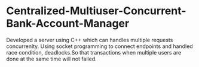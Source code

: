 # Centralized-Multiuser-Concurrent-Bank-Account-Manager
Developed a server using C++ which can handles multiple requests concurrenlty. Using socket programming to connect endpoints and 
handled race condition, deadlocks.So that transactions when multiple users are done at the same time will not failed.
